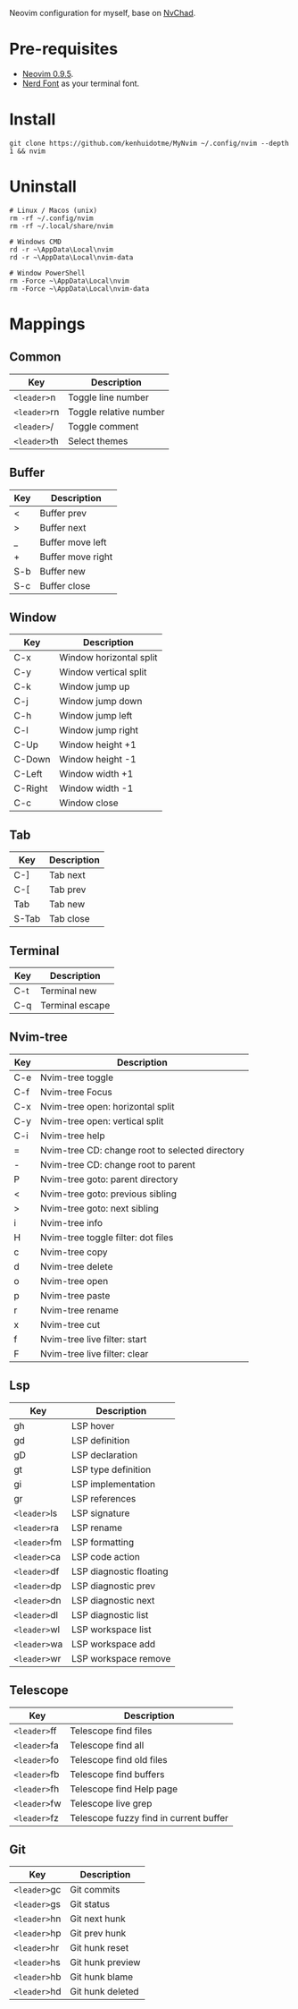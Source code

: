 Neovim configuration for myself, base on [NvChad](https://github.com/NvChad/NvChad).

# Pre-requisites

* [Neovim 0.9.5](https://github.com/neovim/neovim/releases/tag/v0.9.5).
* [Nerd Font](https://www.nerdfonts.com/) as your terminal font.

# Install

```shell
git clone https://github.com/kenhuidotme/MyNvim ~/.config/nvim --depth 1 && nvim
```

# Uninstall

```shell
# Linux / Macos (unix)
rm -rf ~/.config/nvim
rm -rf ~/.local/share/nvim

# Windows CMD
rd -r ~\AppData\Local\nvim
rd -r ~\AppData\Local\nvim-data

# Window PowerShell
rm -Force ~\AppData\Local\nvim
rm -Force ~\AppData\Local\nvim-data
```

# Mappings

## Common

| Key | Description |
| --- | --- |
| `<leader>`n | Toggle line number |
| `<leader>`rn | Toggle relative number |
| `<leader>`/ | Toggle comment |
| `<leader>`th | Select themes |

## Buffer

| Key | Description |
| --- | --- |
| < | Buffer prev |
| > | Buffer next |
| _ | Buffer move left |
| + | Buffer move right |
| S-b | Buffer new |
| S-c | Buffer close |

## Window

| Key | Description |
| --- | --- |
| C-x | Window horizontal split |
| C-y | Window vertical split |
| C-k | Window jump up |
| C-j | Window jump down |
| C-h | Window jump left |
| C-l | Window jump right |
| C-Up | Window height +1 |
| C-Down | Window height -1 |
| C-Left | Window width +1 |
| C-Right | Window width -1 |
| C-c | Window close |

## Tab

| Key | Description |
| --- | --- |
| C-] | Tab next |
| C-[ | Tab prev |
| Tab | Tab new |
| S-Tab | Tab close |

## Terminal

| Key | Description |
| --- | --- |
| C-t | Terminal new |
| C-q | Terminal escape |

## Nvim-tree

| Key | Description |
| --- | --- |
| C-e | Nvim-tree toggle |
| C-f | Nvim-tree Focus |
| C-x | Nvim-tree open: horizontal split |
| C-y | Nvim-tree open: vertical split |
| C-i | Nvim-tree help |
| = | Nvim-tree CD: change root to selected directory |
| - | Nvim-tree CD: change root to parent |
| P | Nvim-tree goto: parent directory |
| < | Nvim-tree goto: previous sibling |
| > | Nvim-tree goto: next sibling |
| i | Nvim-tree info |
| H | Nvim-tree toggle filter: dot files |
| c | Nvim-tree copy |
| d | Nvim-tree delete |
| o | Nvim-tree open |
| p | Nvim-tree paste |
| r | Nvim-tree rename |
| x | Nvim-tree cut |
| f | Nvim-tree live filter: start |
| F | Nvim-tree live filter: clear |

## Lsp

| Key | Description |
| --- | --- |
| gh | LSP hover |
| gd | LSP definition |
| gD | LSP declaration |
| gt | LSP type definition |
| gi | LSP implementation |
| gr | LSP references |
| `<leader>`ls | LSP signature |
| `<leader>`ra | LSP rename |
| `<leader>`fm | LSP formatting |
| `<leader>`ca | LSP code action |
| `<leader>`df | LSP diagnostic floating |
| `<leader>`dp | LSP diagnostic prev |
| `<leader>`dn | LSP diagnostic next |
| `<leader>`dl | LSP diagnostic list |
| `<leader>`wl | LSP workspace list |
| `<leader>`wa | LSP workspace add |
| `<leader>`wr | LSP workspace remove |

## Telescope

| Key | Description |
| --- | --- |
| `<leader>`ff | Telescope find files |
| `<leader>`fa | Telescope find all |
| `<leader>`fo | Telescope find old files |
| `<leader>`fb | Telescope find buffers |
| `<leader>`fh | Telescope find Help page |
| `<leader>`fw | Telescope live grep |
| `<leader>`fz | Telescope fuzzy find in current buffer |

## Git

| Key | Description |
| --- | --- |
| `<leader>`gc | Git commits |
| `<leader>`gs | Git status |
| `<leader>`hn | Git next hunk |
| `<leader>`hp | Git prev hunk |
| `<leader>`hr | Git hunk reset |
| `<leader>`hs | Git hunk preview |
| `<leader>`hb | Git hunk blame |
| `<leader>`hd | Git hunk deleted |
